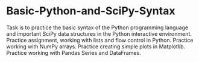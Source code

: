 # Basic-Python-and-SciPy-Syntax
Task is to practice the basic syntax of the Python programming language and important SciPy data structures in the Python 
interactive environment.
Practice assignment, working with lists and flow control in Python.
Practice working with NumPy arrays.
Practice creating simple plots in Matplotlib.
Practice working with Pandas Series and DataFrames.
